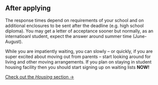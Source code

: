 ## After applying

The response times depend on requirements of your school and on additional enclosures to be sent after the deadline (e.g. high school diploma). You may get a letter of acceptance sooner but normally, as an internatioanl student, expect the answer around summer time (June-August).

While you are impatiently waiting, you can slowly – or quickly, if you are super excited about moving out from parents – start looking around for living and other moving arrangements. If you plan on staying in student housing facility then you should start signing up on waiting lists **NOW!**

[Check out the *Housing* section →](%base_url%/housing)
